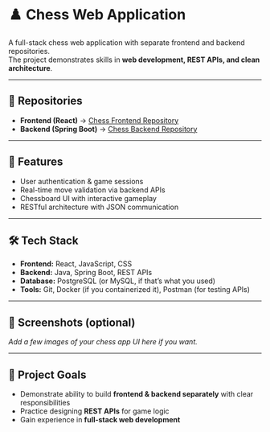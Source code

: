 # ♟️ Chess Web Application

A full-stack chess web application with separate frontend and backend repositories.  
The project demonstrates skills in **web development, REST APIs, and clean architecture**.

---

## 🔗 Repositories
- **Frontend (React)** → [Chess Frontend Repository](https://github.com/yourusername/chess-frontend)
- **Backend (Spring Boot)** → [Chess Backend Repository](https://github.com/yourusername/chess-backend)

---

## 🚀 Features
- User authentication & game sessions
- Real-time move validation via backend APIs
- Chessboard UI with interactive gameplay
- RESTful architecture with JSON communication

---

## 🛠️ Tech Stack
- **Frontend:** React, JavaScript, CSS
- **Backend:** Java, Spring Boot, REST APIs
- **Database:** PostgreSQL (or MySQL, if that’s what you used)
- **Tools:** Git, Docker (if you containerized it), Postman (for testing APIs)

---

## 📸 Screenshots (optional)
_Add a few images of your chess app UI here if you want._

---

## 📄 Project Goals
- Demonstrate ability to build **frontend & backend separately** with clear responsibilities
- Practice designing **REST APIs** for game logic
- Gain experience in **full-stack web development**
